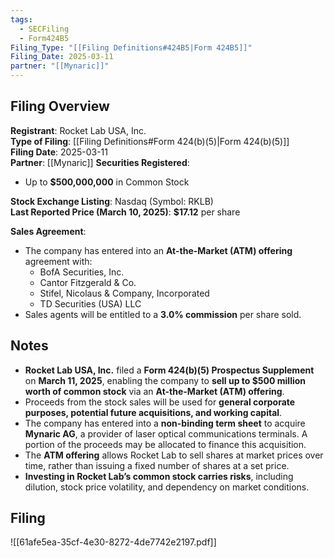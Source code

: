 ```yaml
---
tags:
  - SECFiling
  - Form424B5
Filing_Type: "[[Filing Definitions#424B5|Form 424B5]]"
Filing_Date: 2025-03-11
partner: "[[Mynaric]]"
---
```


## Filing Overview

**Registrant**: Rocket Lab USA, Inc.  
**Type of Filing**: [[Filing Definitions#Form 424(b)(5)|Form 424(b)(5)]]  
**Filing Date**: 2025-03-11  
**Partner**: [[Mynaric]]
**Securities Registered**:  
- Up to **$500,000,000** in Common Stock  

**Stock Exchange Listing**: Nasdaq (Symbol: RKLB)  
**Last Reported Price (March 10, 2025)**: **$17.12** per share  

**Sales Agreement**:  
- The company has entered into an **At-the-Market (ATM) offering** agreement with:  
  - BofA Securities, Inc.  
  - Cantor Fitzgerald & Co.  
  - Stifel, Nicolaus & Company, Incorporated  
  - TD Securities (USA) LLC  
- Sales agents will be entitled to a **3.0% commission** per share sold.  



## Notes

- **Rocket Lab USA, Inc.** filed a **Form 424(b)(5) Prospectus Supplement** on **March 11, 2025**, enabling the company to **sell up to $500 million worth of common stock** via an **At-the-Market (ATM) offering**.
- Proceeds from the stock sales will be used for **general corporate purposes, potential future acquisitions, and working capital**.
- The company has entered into a **non-binding term sheet** to acquire **Mynaric AG**, a provider of laser optical communications terminals. A portion of the proceeds may be allocated to finance this acquisition.
- The **ATM offering** allows Rocket Lab to sell shares at market prices over time, rather than issuing a fixed number of shares at a set price.
- **Investing in Rocket Lab’s common stock carries risks**, including dilution, stock price volatility, and dependency on market conditions.



## Filing

![[61afe5ea-35cf-4e30-8272-4de7742e2197.pdf]]

